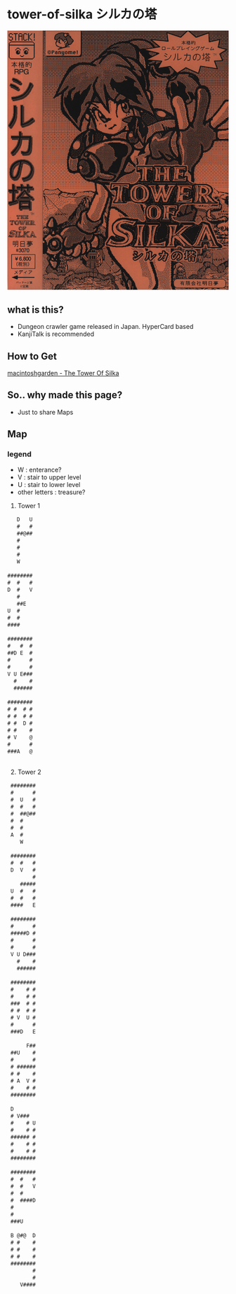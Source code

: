 # tower-of-silka シルカの塔

![alt text](https://github.com/naganeko/tower-of-silka/blob/master/tower_of_silka.jpg?raw=true "Package")

## what is this?

- Dungeon crawler game released in Japan. HyperCard based
- KanjiTalk is recommended



## How to Get

[macintoshgarden - The Tower Of Silka](https://macintoshgarden.org/games/the-tower-of-silka)


## So.. why made this page?

- Just to share Maps


## Map

### legend

- W : enterance?
- V : stair to upper level
- U : stair to lower level
- other letters : treasure?


1. Tower 1

```         
   D   U 
   #   # 
   ##@## 
   #     
   #     
   #     
   W     
      
######## 
#  #   # 
D  #   V 
   #     
   ##E   
U  #     
#  #     
####     
                  
######## 
#   #  # 
##D E  # 
#      # 
#      # 
V U E### 
  #    # 
  ###### 
  
######## 
# #  # # 
# #  # # 
# #  D # 
# #    # 
# V    @ 
#      # 
###A   @ 
         　　　　　　　　　　
```


2. Tower 2

```
 ######## 
 #      # 
 #  U   # 
 #  #   # 
 #  ##@## 
 #  #     
 #  #     
 A  #     
    W     

 ######## 
 #  #   # 
 D  V   # 
        # 
    ##### 
 U  #   # 
 #  #   # 
 ####   E 

 ######## 
 #      # 
 #####D # 
 #      # 
 #      # 
 V U D### 
   #    # 
   ###### 

 ######## 
 #    # # 
 #    # # 
 ###  # # 
 # #  # # 
 # V  U # 
 #      # 
 ###D   E 

      F## 
 ##U    # 
 #      # 
 # ###### 
 # #    # 
 # A  V # 
 #    # # 
 ######## 

 D        
 # V###   
 #    # U 
 #    # # 
 ###### # 
 #    # # 
 #    # # 
 ######## 

 ######## 
 #  #   # 
 #  #   V 
 #  #     
 #  ####D 
 #        
 #        
 ###U     

 B @#@  D 
 # #    # 
 # #    # 
 # #    # 
 ######## 
        # 
        # 
    V#### 

```
